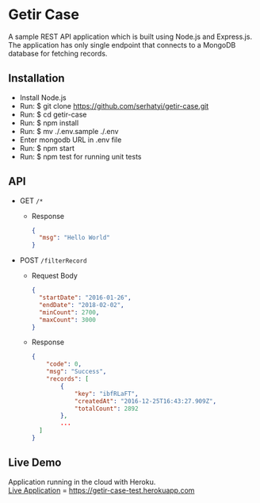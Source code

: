 # Getir Case

A sample REST API application which is built using Node.js and Express.js. The application has only single endpoint that connects to a MongoDB database for fetching records.

## Installation

* Install Node.js
* Run: $ git clone  https://github.com/serhatyi/getir-case.git
* Run: $ cd getir-case
* Run: $ npm install
* Run: $ mv ./.env.sample ./.env
* Enter mongodb URL in .env file
* Run: $ npm start
* Run: $ npm test for running unit tests

## API

- GET `/*`
  - Response <br>
      ```json
      {
        "msg": "Hello World"
      }
      ```

- POST `/filterRecord`
  - Request Body <br>
      ```json
      {
        "startDate": "2016-01-26",
        "endDate": "2018-02-02",
        "minCount": 2700,
        "maxCount": 3000
      }
      ```
  - Response <br>
    ```json
    {
        "code": 0,
        "msg": "Success",
        "records": [
            {
                "key": "ibfRLaFT",
                "createdAt": "2016-12-25T16:43:27.909Z",
                "totalCount": 2892
            },
            ...
      ]
    }
    ```


## Live Demo
Application running in the cloud with Heroku. <br>
[Live Application]( https://getir-case-test.herokuapp.com ) = https://getir-case-test.herokuapp.com
